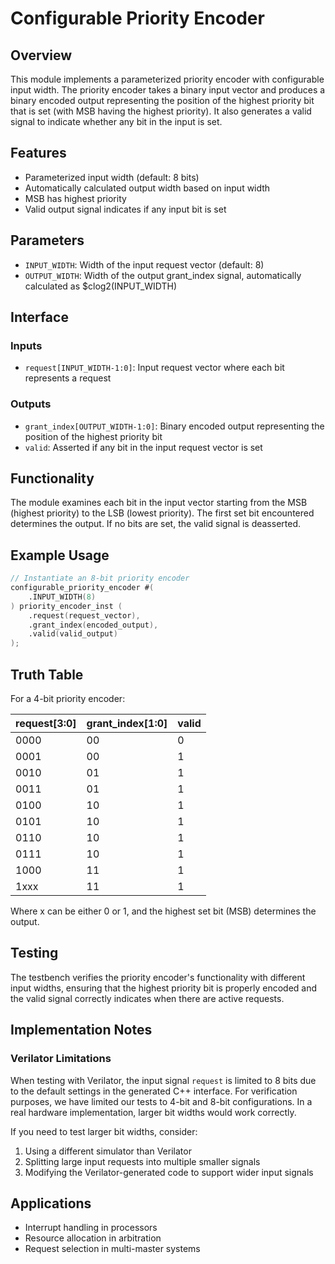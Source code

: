 # Configurable Priority Encoder

## Overview
This module implements a parameterized priority encoder with configurable input width. The priority encoder takes a binary input vector and produces a binary encoded output representing the position of the highest priority bit that is set (with MSB having the highest priority). It also generates a valid signal to indicate whether any bit in the input is set.

## Features
- Parameterized input width (default: 8 bits)
- Automatically calculated output width based on input width
- MSB has highest priority
- Valid output signal indicates if any input bit is set

## Parameters
- `INPUT_WIDTH`: Width of the input request vector (default: 8)
- `OUTPUT_WIDTH`: Width of the output grant_index signal, automatically calculated as $clog2(INPUT_WIDTH)

## Interface

### Inputs
- `request[INPUT_WIDTH-1:0]`: Input request vector where each bit represents a request

### Outputs
- `grant_index[OUTPUT_WIDTH-1:0]`: Binary encoded output representing the position of the highest priority bit
- `valid`: Asserted if any bit in the input request vector is set

## Functionality
The module examines each bit in the input vector starting from the MSB (highest priority) to the LSB (lowest priority). The first set bit encountered determines the output. If no bits are set, the valid signal is deasserted.

## Example Usage

```verilog
// Instantiate an 8-bit priority encoder
configurable_priority_encoder #(
    .INPUT_WIDTH(8)
) priority_encoder_inst (
    .request(request_vector),
    .grant_index(encoded_output),
    .valid(valid_output)
);
```

## Truth Table

For a 4-bit priority encoder:

| request[3:0] | grant_index[1:0] | valid |
|--------------|------------------|-------|
| 0000         | 00               | 0     |
| 0001         | 00               | 1     |
| 0010         | 01               | 1     |
| 0011         | 01               | 1     |
| 0100         | 10               | 1     |
| 0101         | 10               | 1     |
| 0110         | 10               | 1     |
| 0111         | 10               | 1     |
| 1000         | 11               | 1     |
| 1xxx         | 11               | 1     |

Where x can be either 0 or 1, and the highest set bit (MSB) determines the output.

## Testing
The testbench verifies the priority encoder's functionality with different input widths, ensuring that the highest priority bit is properly encoded and the valid signal correctly indicates when there are active requests.

## Implementation Notes

### Verilator Limitations
When testing with Verilator, the input signal `request` is limited to 8 bits due to the default settings in the generated C++ interface. For verification purposes, we have limited our tests to 4-bit and 8-bit configurations. In a real hardware implementation, larger bit widths would work correctly.

If you need to test larger bit widths, consider:
1. Using a different simulator than Verilator
2. Splitting large input requests into multiple smaller signals
3. Modifying the Verilator-generated code to support wider input signals

## Applications
- Interrupt handling in processors
- Resource allocation in arbitration
- Request selection in multi-master systems 